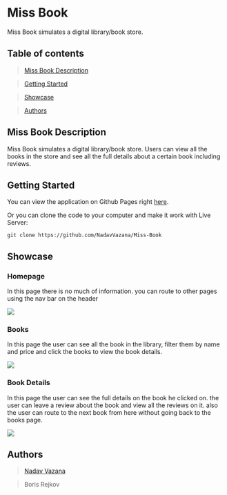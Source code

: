 # Miss Book

Miss Book simulates a digital library/book store.

## Table of contents

> [Miss Book Description](#desc)

> [Getting Started](#start)

> [Showcase](#showcase)

> [Authors](#authors)

## <a id="desc" /> Miss Book Description

Miss Book simulates a digital library/book store. Users can view all the books in the store and see all the full details about a certain book including <br> reviews.

## <a id="start" /> Getting Started

You can view the application on Github Pages right [here](https://nadavvazana.github.io/Miss-Book/#/).

Or you can clone the code to your computer and make it work with Live Server:

```
git clone https://github.com/NadavVazana/Miss-Book
```

## <a id="authors" /> Showcase

### Homepage

In this page there is no much of information. you can route to other pages using the nav bar on the header

<img src="https://res.cloudinary.com/ds8xkm0ue/image/upload/v1667121695/Untitled_l9kpjx.png"/>

### Books

In this page the user can see all the book in the library, filter them by name and price and click the books to view the book details.

<img src="https://res.cloudinary.com/ds8xkm0ue/image/upload/v1667121770/Untitled_v7jgir.png"/>

### Book Details

In this page the user can see the full details on the book he clicked on. the user can leave a review about the book and view all the reviews on it. also the user can route to the next book from here without going back to the books page.

<img src="https://res.cloudinary.com/ds8xkm0ue/image/upload/v1667122061/Untitled_bdokia.png" />

## <a id="authors" /> Authors

> [Nadav Vazana](https://github.com/NadavVazana)

> Boris Rejkov

